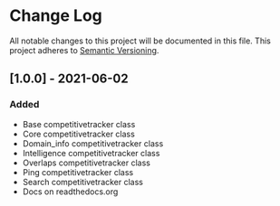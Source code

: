 # Change Log
All notable changes to this project will be documented in this file.
This project adheres to [Semantic Versioning](http://semver.org/).

## [1.0.0] - 2021-06-02
### Added
- Base competitivetracker class
- Core competitivetracker class
- Domain_info competitivetracker class
- Intelligence competitivetracker class
- Overlaps competitivetracker class
- Ping competitivetracker class
- Search competitivetracker class
- Docs on readthedocs.org